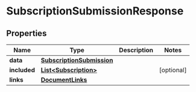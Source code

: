 

# SubscriptionSubmissionResponse


## Properties

| Name | Type | Description | Notes |
|------------ | ------------- | ------------- | -------------|
|**data** | [**SubscriptionSubmission**](SubscriptionSubmission.md) |  |  |
|**included** | [**List&lt;Subscription&gt;**](Subscription.md) |  |  [optional] |
|**links** | [**DocumentLinks**](DocumentLinks.md) |  |  |



